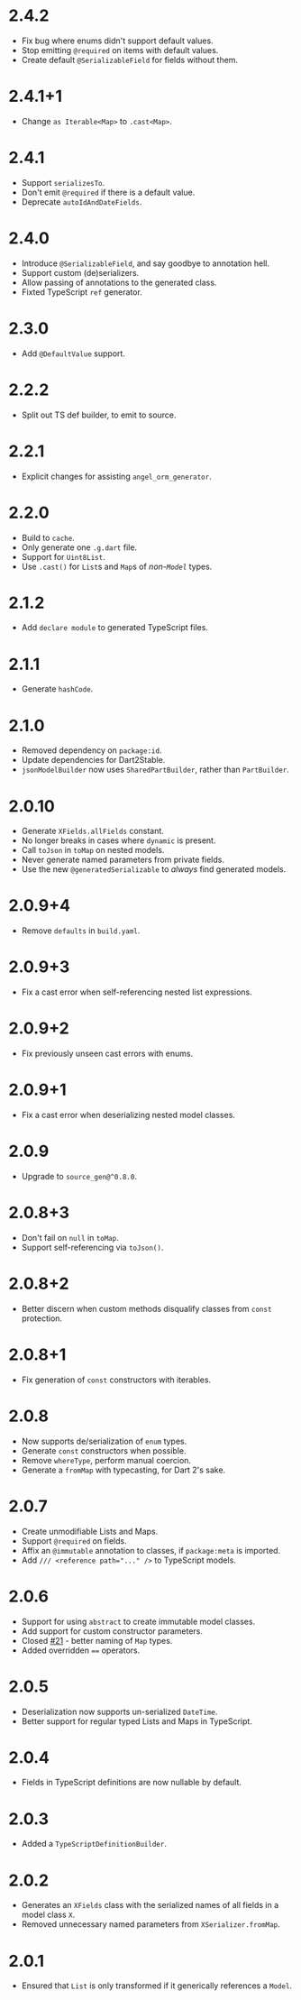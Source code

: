 # 2.4.2
* Fix bug where enums didn't support default values.
* Stop emitting `@required` on items with default values.
* Create default `@SerializableField` for fields without them.

# 2.4.1+1
* Change `as Iterable<Map>` to `.cast<Map>`.

# 2.4.1
* Support `serializesTo`.
* Don't emit `@required` if there is a default value.
* Deprecate `autoIdAndDateFields`.

# 2.4.0
* Introduce `@SerializableField`, and say goodbye to annotation hell.
* Support custom (de)serializers.
* Allow passing of annotations to the generated class.
* Fixted TypeScript `ref` generator.

# 2.3.0
* Add `@DefaultValue` support.

# 2.2.2
* Split out TS def builder, to emit to source.

# 2.2.1
* Explicit changes for assisting `angel_orm_generator`.

# 2.2.0
* Build to `cache`.
* Only generate one `.g.dart` file.
* Support for `Uint8List`.
* Use `.cast()` for `List`s and `Map`s of *non-`Model`* types.

# 2.1.2
* Add `declare module` to generated TypeScript files.

# 2.1.1
* Generate `hashCode`.

# 2.1.0
* Removed dependency on `package:id`.
* Update dependencies for Dart2Stable.
* `jsonModelBuilder` now uses `SharedPartBuilder`, rather than
`PartBuilder`.

# 2.0.10
* Generate `XFields.allFields` constant.
* No longer breaks in cases where `dynamic` is present.
* Call `toJson` in `toMap` on nested models.
* Never generate named parameters from private fields.
* Use the new `@generatedSerializable` to *always* find generated
models.

# 2.0.9+4
* Remove `defaults` in `build.yaml`.

# 2.0.9+3
* Fix a cast error when self-referencing nested list expressions.

# 2.0.9+2
* Fix previously unseen cast errors with enums.

# 2.0.9+1
* Fix a cast error when deserializing nested model classes.

# 2.0.9
* Upgrade to `source_gen@^0.8.0`.

# 2.0.8+3
* Don't fail on `null` in `toMap`.
* Support self-referencing via `toJson()`.

# 2.0.8+2
* Better discern when custom methods disqualify classes
from `const` protection.
 
# 2.0.8+1
* Fix generation of `const` constructors with iterables.

# 2.0.8
* Now supports de/serialization of `enum` types.
* Generate `const` constructors when possible.
* Remove `whereType`, perform manual coercion.
* Generate a `fromMap` with typecasting, for Dart 2's sake.

# 2.0.7
* Create unmodifiable Lists and Maps.
* Support `@required` on fields.
* Affix an `@immutable` annotation to classes, if
`package:meta` is imported.
* Add `/// <reference path="..." />` to TypeScript models.

# 2.0.6
* Support for using `abstract` to create immutable model classes.
* Add support for custom constructor parameters.
* Closed [#21](https://github.com/angel-dart/serialize/issues/21) - better naming
of `Map` types.
* Added overridden `==` operators.

# 2.0.5
* Deserialization now supports un-serialized `DateTime`.
* Better support for regular typed Lists and Maps in TypeScript.

# 2.0.4
* Fields in TypeScript definitions are now nullable by default.

# 2.0.3
* Added a `TypeScriptDefinitionBuilder`.

# 2.0.2
* Generates an `XFields` class with the serialized names of
all fields in a model class `X`.
* Removed unnecessary named parameters from `XSerializer.fromMap`.

# 2.0.1
* Ensured that `List` is only transformed if
it generically references a `Model`.